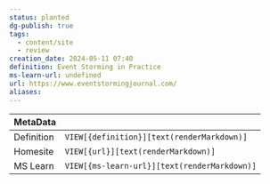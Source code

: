 ```yaml
---
status: planted
dg-publish: true
tags:
  - content/site
  - review
creation_date: 2024-05-11 07:40
definition: Event Storming in Practice
ms-learn-url: undefined
url: https://www.eventstormingjournal.com/
aliases:
---
```


| MetaData   |                                              |
| ---------- | -------------------------------------------- |
| Definition | `VIEW[{definition}][text(renderMarkdown)]`   |
| Homesite   | `VIEW[{url}][text(renderMarkdown)]`          |
| MS Learn   | `VIEW[{ms-learn-url}][text(renderMarkdown)]` |
